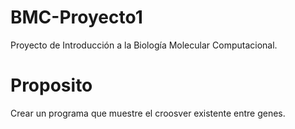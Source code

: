 # BMC-Proyecto1
Proyecto de Introducción a la Biología Molecular Computacional.
# Proposito
 Crear un programa que muestre el croosver existente entre genes.
